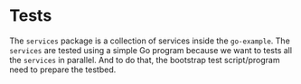 # Tests

The `services` package is a collection of services inside the `go-example`. The `services` are tested using a simple
Go program because we want to tests all the `services` in parallel. And to do that, the bootstrap test script/program
need to prepare the testbed.
